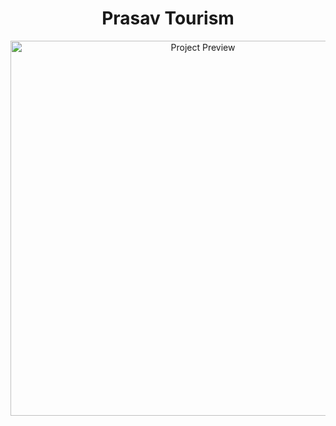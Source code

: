 <h1 align="center">Prasav Tourism</h1>

<p align="center">
  <img src="../public/images/screencapture-localhost-3001-2025-07-27-14_29_04.png" alt="Project Preview" width="600"/>
</p>
